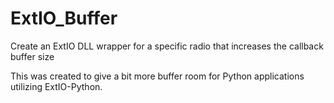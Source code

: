 # ExtIO_Buffer
Create an ExtIO DLL wrapper for a specific radio that increases the callback buffer size

This was created to give a bit more buffer room for Python applications utilizing ExtIO-Python.
